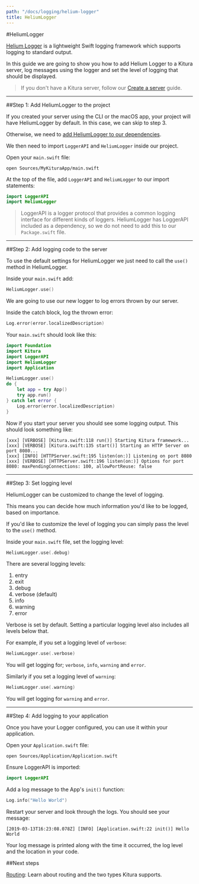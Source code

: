 ```yaml
---
path: "/docs/logging/helium-logger"
title: HeliumLogger
---
```


#HeliumLogger

[Helium Logger](https://github.com/IBM-Swift/HeliumLogger) is a lightweight Swift logging framework which supports logging to standard output.

In this guide we are going to show you how to add Helium Logger to a Kitura server, log messages using the logger and set the level of logging that should be displayed.

> If you don't have a Kitura server, follow our [Create a server](../getting-started/create-server-cli) guide.

---

##Step 1: Add HeliumLogger to the project

If you created your server using the CLI or the macOS app, your project will have HeliumLogger by default. In this case, we can skip to step 3.

Otherwise, we need to [add HeliumLogger to our dependencies](https://github.com/IBM-Swift/HeliumLogger#add-dependencies).

We then need to import `LoggerAPI` and `HeliumLogger` inside our project.

Open your `main.swift` file:

```
open Sources/MyKituraApp/main.swift
```

At the top of the file, add `LoggerAPI` and `HeliumLogger` to our import statements:

```swift
import LoggerAPI
import HeliumLogger
```

> LoggerAPI is a logger protocol that provides a common logging interface for different kinds of loggers. HeliumLogger has LoggerAPI included as a dependency, so we do not need to add this to our `Package.swift` file.

---

##Step 2: Add logging code to the server

To use the default settings for HeliumLogger we just need to call the `use()` method in HeliumLogger.

Inside your `main.swift` add:

```swift
HeliumLogger.use()
```

We are going to use our new logger to log errors thrown by our server.

Inside the catch block, log the thrown error:

```swift
Log.error(error.localizedDescription)
```

Your `main.swift` should look like this:

```swift
import Foundation
import Kitura
import LoggerAPI
import HeliumLogger
import Application

HeliumLogger.use()
do {
    let app = try App()
    try app.run()
} catch let error {
    Log.error(error.localizedDescription)
}
```

Now if you start your server you should see some logging output. This should look something like:

```
[xxx] [VERBOSE] [Kitura.swift:118 run()] Starting Kitura framework...
[xxx] [VERBOSE] [Kitura.swift:135 start()] Starting an HTTP Server on port 8080...
[xxx] [INFO] [HTTPServer.swift:195 listen(on:)] Listening on port 8080
[xxx] [VERBOSE] [HTTPServer.swift:196 listen(on:)] Options for port 8080: maxPendingConnections: 100, allowPortReuse: false
```

---

##Step 3: Set logging level

HeliumLogger can be customized to change the level of logging.

This means you can decide how much information you'd like to be logged, based on importance.

If you'd like to customize the level of logging you can simply pass the level to the `use()` method.

Inside your `main.swift` file, set the logging level:

```swift
HeliumLogger.use(.debug)
```

There are several logging levels:

1. entry
2. exit
3. debug
4. verbose (default)
5. info
6. warning
7. error

Verbose is set by default. Setting a particular logging level also includes all levels below that.

For example, if you set a logging level of `verbose`:

```swift
HeliumLogger.use(.verbose)
```

You will get logging for; `verbose`, `info`, `warning` and `error`.

Similarly if you set a logging level of `warning`:

```swift
HeliumLogger.use(.warning)
```

You will get logging for `warning` and `error`.

---

##Step 4: Add logging to your application

Once you have your Logger configured, you can use it within your application.

Open your `Application.swift` file:

```
open Sources/Application/Application.swift
```

Ensure LoggerAPI is imported:

```swift
import LoggerAPI
```

Add a log message to the App's `init()` function:

```swift
Log.info("Hello World")
```

Restart your server and look through the logs. You should see your message:

```
[2019-03-13T16:23:08.078Z] [INFO] [Application.swift:22 init()] Hello World
```

Your log message is printed along with the time it occurred, the log level and the location in your code.

##Next steps

[Routing](../routing/what-is-routing): Learn about routing and the two types Kitura supports.
